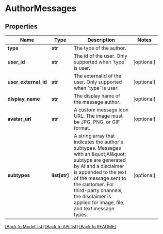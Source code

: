 # AuthorMessages

## Properties
Name | Type | Description | Notes
------------ | ------------- | ------------- | -------------
**type** | **str** | The type of the author. | 
**user_id** | **str** | The id of the user. Only supported when &#x60;type&#x60; is user. | [optional] 
**user_external_id** | **str** | The externalId of the user. Only supported when &#x60;type&#x60; is user. | [optional] 
**display_name** | **str** | The display name of the message author. | [optional] 
**avatar_url** | **str** | A custom message icon URL. The image must be JPG, PNG, or GIF format. | [optional] 
**subtypes** | **list[str]** | A string array that indicates the author&#39;s subtypes. Messages with an \&quot;AI\&quot; subtype are generated by AI  and a disclaimer is appended to the text of the message sent to the customer. For third-party channels,  the disclaimer is applied for image, file, and text message types.  | [optional] 

[[Back to Model list]](../README.md#documentation-for-models) [[Back to API list]](../README.md#documentation-for-api-endpoints) [[Back to README]](../README.md)


